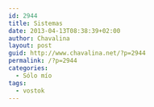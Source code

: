 ```yaml
---
id: 2944
title: Sistemas
date: 2013-04-13T08:38:39+02:00
author: Chavalina
layout: post
guid: http://www.chavalina.net/?p=2944
permalink: /?p=2944
categories:
  - Sólo mío
tags:
  - vostok
---
```

